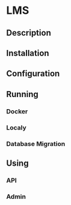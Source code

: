 # LMS

## Description

## Installation

## Configuration

## Running

### Docker

### Localy

### Database Migration

## Using

### API

### Admin

